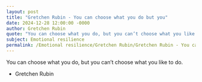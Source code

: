 ```yaml
---
layout: post
title: "Gretchen Rubin - You can choose what you do but you"
date: 2024-12-28 12:00:00 -0000
author: Gretchen Rubin
quote: "You can choose what you do, but you can’t choose what you like to do."
subject: Emotional resilience
permalink: /Emotional resilience/Gretchen Rubin/Gretchen Rubin - You can choose what you do but you
---
```


You can choose what you do, but you can’t choose what you like to do.

- Gretchen Rubin
